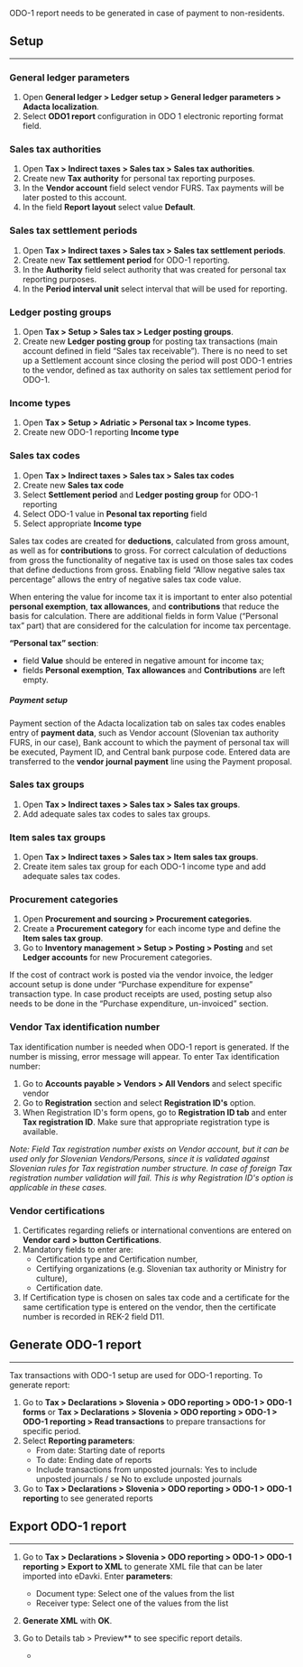 ODO-1 report needs to be generated in case of payment to non-residents. 



## **Setup**
---

### General ledger parameters

1. Open **General ledger > Ledger setup > General ledger parameters > Adacta localization**.
2. Select **ODO1 report** configuration in ODO 1 electronic reporting format field. 
 
 
### Sales tax authorities

1. Open **Tax > Indirect taxes > Sales tax > Sales tax authorities**.
2. Create new **Tax authority** for personal tax reporting purposes.
3. In the **Vendor account** field select vendor FURS. Tax payments will be later posted to this account.
4. In the field **Report layout** select value **Default**.

### Sales tax settlement periods

1. Open **Tax > Indirect taxes > Sales tax > Sales tax settlement periods**.
2. Create new **Tax settlement period** for ODO-1 reporting. 
3. In the **Authority** field select authority that was created for personal tax reporting purposes. 
4. In the **Period interval unit** select interval that will be used for reporting.  

### Ledger posting groups

1. Open **Tax > Setup > Sales tax > Ledger posting groups**.
2. Create new **Ledger posting group** for posting tax transactions (main account defined in field “Sales tax receivable”). There is no need to set up a Settlement account since closing the period will post ODO-1 entries to the vendor, defined as tax authority on sales tax settlement period for ODO-1. 


### Income types 

1. Open **Tax > Setup > Adriatic > Personal tax > Income types**.
2. Create new ODO-1 reporting **Income type** 

### Sales tax codes

1. Open **Tax > Indirect taxes > Sales tax > Sales tax codes**
2. Create new **Sales tax code**
2. Select **Settlement period** and **Ledger posting group** for ODO-1 reporting
3. Select ODO-1 value in **Pesonal tax reporting** field
4. Select appropriate **Income type**

Sales tax codes are created for **deductions**, calculated from gross amount, as well as for **contributions** to gross. For correct calculation of deductions from gross the functionality of negative tax is used on those sales tax codes that define deductions from gross. Enabling field “Allow negative sales tax percentage” allows the entry of negative sales tax code value.  


When entering the value for income tax it is important to enter also potential **personal exemption**, **tax allowances**, and **contributions** that reduce the basis for calculation.  There are additional fields in form Value (“Personal tax” part) that are considered for the calculation for income tax percentage.  
 
**“Personal tax” section**: 
- field **Value** should be entered in negative amount for income tax; 
- fields **Personal exemption**, **Tax allowances** and **Contributions**  are left empty. 

  

#####	Payment setup

Payment section of the Adacta localization tab on sales tax codes enables entry of **payment data**, such as Vendor account (Slovenian tax authority FURS, in our case), Bank account to which the payment of personal tax will be executed, Payment ID, and Central bank purpose code. Entered data are transferred to the **vendor journal payment** line using the Payment proposal.
 
### Sales tax groups

1. Open **Tax > Indirect taxes > Sales tax > Sales tax groups**.
2. Add adequate sales tax codes to sales tax groups.
 
### Item sales tax groups

1. Open **Tax > Indirect taxes > Sales tax > Item sales tax groups**.
2. Create item sales tax group for each ODO-1 income type and add adequate sales tax codes. 
 
### Procurement categories

1. Open **Procurement and sourcing > Procurement categories**.
2. Create a **Procurement category** for each income type and define the **Item sales tax group**. 
3. Go to **Inventory management > Setup > Posting > Posting** and set **Ledger accounts** for new Procurement categories.   
 
If the cost of contract work is posted via the vendor invoice, the ledger account setup is done under “Purchase expenditure for expense” transaction type. In case product receipts are used, posting setup also needs to be done in the “Purchase expenditure, un-invoiced” section.

### Vendor Tax identification number
Tax identification number is needed when ODO-1 report is generated. If the number is missing, error message will appear. To enter Tax identification number: 
1. Go to **Accounts payable > Vendors > All Vendors** and select specific vendor
2. Go to **Registration** section and select **Registration ID's** option.
3. When Registration ID's form opens, go to **Registration ID tab** and enter **Tax registration ID**. Make sure that appropriate registration type is available.

_Note: Field Tax registration number exists on Vendor account, but it can be used only for Slovenian Vendors/Persons, since it is validated against Slovenian rules for Tax registration number structure. In case of foreign Tax registration number validation will fail. This is why Registration ID's option is applicable in these cases._   
 

### Vendor certifications

1. Certificates regarding reliefs or international conventions are entered on **Vendor card > button Certifications**. 
2. Mandatory fields to enter are: 
   - Certification type and Certification number,
   - Certifying organizations (e.g. Slovenian tax authority or Ministry for culture),
   - Certification date. 
3. If Certification type is chosen on sales tax code and a certificate for the same certification type is entered on the vendor, then the certificate number is recorded in REK-2 field D11. 

## **Generate ODO-1 report**
---

Tax transactions with ODO-1 setup are used for ODO-1 reporting. To generate report: 
1. Go to **Tax > Declarations > Slovenia > ODO reporting > ODO-1 > ODO-1 forms** or **Tax > Declarations > Slovenia > ODO reporting > ODO-1 > ODO-1 reporting > Read transactions** to prepare transactions for specific period.
2. Select **Reporting parameters**: 
   - From date: Starting date of reports
   - To date: Ending date of reports
   - Include transactions from unposted journals:  Yes to include unposted journals / se No to exclude unposted journals
3. Go to **Tax > Declarations > Slovenia > ODO reporting > ODO-1 > ODO-1 reporting** to see generated reports

## **Export ODO-1 report**
---

1. Go to **Tax > Declarations > Slovenia > ODO reporting > ODO-1 > ODO-1 reporting > Export to XML** to generate XML file that can be later imported into eDavki. Enter **parameters**: 
   - Document type: Select one of the values from the list
   - Receiver type: Select one of the values from the list
1. **Generate XML** with **OK**.
1. Go to Details tab > Preview** to see specific report details. 


   - 